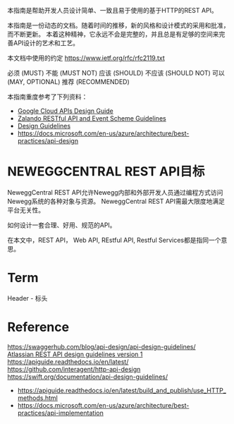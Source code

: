 
本指南是帮助开发人员设计简单、一致且易于使用的基于HTTP的REST API。  

本指南是一份动态的文档。随着时间的推移，新的风格和设计模式的采用和批准，而不断更新。 本着这种精神，它永远不会是完整的，并且总是有足够的空间来完善API设计的艺术和工艺。

本文档中使用的约定
https://www.ietf.org/rfc/rfc2119.txt

必须 (MUST)
不能 (MUST NOT)
应该 (SHOULD)
不应该 (SHOULD NOT)
可以 (MAY, OPTIONAL)
推荐 (RECOMMENDED)


本指南重度参考了下列资料：
- [Google Cloud APIs Design Guide](https://cloud.google.com/apis/design/)  
- [Zalando RESTful API and Event Scheme Guidelines](http://zalando.github.io/restful-api-guidelines/)  
- [Design Guidelines](http://apistylebook.com/design/guidelines/)  
- https://docs.microsoft.com/en-us/azure/architecture/best-practices/api-design

# NEWEGGCENTRAL REST API目标
NeweggCentral REST API允许Newegg内部和外部开发人员通过编程方式访问Newegg系统的各种对象与资源。
NeweggCentral REST API需最大限度地满足平台无关性。

如何设计一套合理、好用、规范的API。

在本文中，REST API， Web API, REstful API, Restful Services都是指同一个意思。


# Term
Header - 标头


# Reference
https://swaggerhub.com/blog/api-design/api-design-guidelines/  
[Atlassian REST API design guidelines version 1](https://developer.atlassian.com/server/framework/atlassian-sdk/atlassian-rest-api-design-guidelines-version-1/)  
https://apiguide.readthedocs.io/en/latest/  
https://github.com/interagent/http-api-design  
https://swift.org/documentation/api-design-guidelines/  


- https://apiguide.readthedocs.io/en/latest/build_and_publish/use_HTTP_methods.html
- https://docs.microsoft.com/en-us/azure/architecture/best-practices/api-implementation
